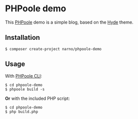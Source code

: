 # PHPoole demo

This [PHPoole](http://phpoole.org) demo is a simple blog, based on the [Hyde](https://github.com/PHPoole/PHPoole-theme-hyde) theme.

## Installation

```
$ composer create-project narno/phpoole-demo
```

## Usage

With [PHPoole CLI](http://phpoole.org):
```
$ cd phpoole-demo
$ phpoole build -s
```

**Or** with the included PHP script:
```
$ cd phpoole-demo
$ php build.php
```

